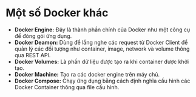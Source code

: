 # Một số Docker khác

* **Docker Engine:** Đây là thành phần chính của Docker như một công cụ để đóng gói ứng dụng.
* **Docker Deamon:** Dùng để lắng nghe các request từ Docker Client để quản lý các đối tượng như container, image, network và volume thông qua REST API.
* **Docker Volumes:** Là phần dữ liệu được tạo ra khi container được khởi tạo.
* **Docker Machine:** Tạo ra các docker engine trên máy chủ.
* **Docker Compose:** Chạy ứng dụng bằng cách định nghĩa cấu hình các Docker Container thông qua file cấu hình.
